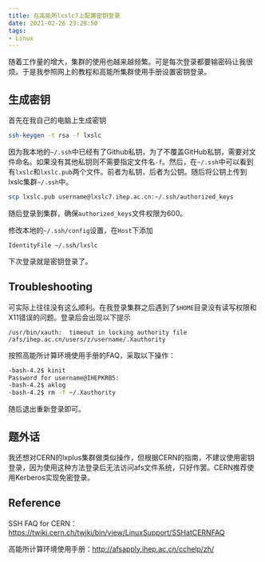 ```yaml
---
title: 在高能所lxslc7上配置密钥登录
date: 2021-02-26 23:28:50
tags:
- Linux
---
```


随着工作量的增大，集群的使用也越来越频繁。可是每次登录都要输密码让我很烦。于是我参照网上的教程和高能所集群使用手册设置密钥登录。

## 生成密钥

首先在我自己的电脑上生成密钥

```bash
ssh-keygen -t rsa -f lxslc
```

因为我本地的`~/.ssh`中已经有了Github私钥，为了不覆盖GitHub私钥，需要对文件命名。如果没有其他私钥则不需要指定文件名`-f`。然后，在`~/.ssh`中可以看到有`lxslc`和`lxslc.pub`两个文件。前者为私钥，后者为公钥。随后将公钥上传到lxslc集群`~/.ssh`中。

```bash
scp lxslc.pub username@lxslc7.ihep.ac.cn:~/.ssh/authorized_keys
```

随后登录到集群，确保`authorized_keys`文件权限为600。

修改本地的`~/.ssh/config`设置，在`Host`下添加

```
IdentityFile ~/.ssh/lxslc
```

下次登录就是密钥登录了。

## Troubleshooting

可实际上往往没有这么顺利。在我登录集群之后遇到了`$HOME`目录没有读写权限和X11错误的问题。登录后会出现以下提示

```
/usr/bin/xauth:  timeout in locking authority file /afs/ihep.ac.cn/users/z/username/.Xauthority
```

按照高能所计算环境使用手册的FAQ，采取以下操作：

```bash
-bash-4.2$ kinit
Password for username@IHEPKRB5:
-bash-4.2$ aklog
-bash-4.2$ rm -f ~/.Xauthority
```

随后退出重新登录即可。

## 题外话

我还想对CERN的lxplus集群做类似操作，但根据CERN的指南，不建议使用密钥登录，因为使用这种方法登录后无法访问afs文件系统，只好作罢。CERN推荐使用Kerberos实现免密登录。

## Reference

SSH FAQ for CERN：https://twiki.cern.ch/twiki/bin/view/LinuxSupport/SSHatCERNFAQ

高能所计算环境使用手册：http://afsapply.ihep.ac.cn/cchelp/zh/

